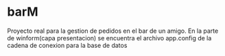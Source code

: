 # barM
Proyecto real para la gestion de pedidos en el bar de un amigo.
En la parte de winform(capa presentacion) se encuentra el archivo app.config de la cadena de conexion para la base de datos

